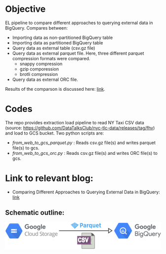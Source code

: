 # Objective

EL pipeline to compare different approaches to querying external data in BigQuery. Compares between:
* Importing data as non-partitioned BigQuery table
* Importing data as partitioned BigQuery table
* Query data as external table (csv.gz file)
* Query data as external parquet file. Here, three different parquet compression formats were compared.
    * snappy compression
    * gzip comporession
    * brotli compression
* Query data as external ORC file. 

Results of the comparson is discussed here: [link](https://mahdimoosa.substack.com/p/comparing-different-approaches-to).

# Codes

The repo provides extraction load pipeline to read NY Taxi CSV data (source: https://github.com/DataTalksClub/nyc-tlc-data/releases/tag/fhv) and load to GCS bucket. Two python scripts are:

* *from_web_to_gcs_parquet.py* : Reads csv.gz file(s) and writes parquet file(s) to gcs.
* *from_web_to_gcs_orc.py* : Reads csv.gz file(s) and writes ORC file(s) to gcs.

# Link to relevant blog:
* Comparing Different Approaches to Querying External Data in BigQuery: [link](https://mahdimoosa.substack.com/p/comparing-different-approaches-to)

## Schematic outline:

![My Image](images/BigQuery_External_Table.jpg)

